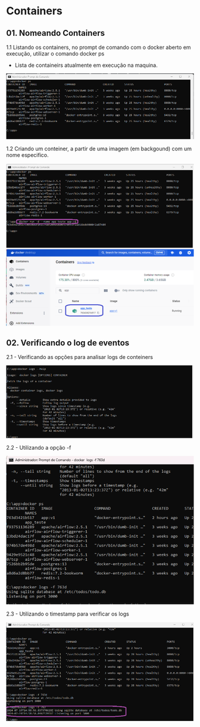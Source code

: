 # Containers

## 01. Nomeando Containers

1.1 Listando os containers, no prompt de comando com o docker aberto em execução, utilizar o comando docker ps

- Lista de containeirs atualmente em execução na maquina.

<img src="https://github.com/JosiTubaroski/Docker_Containers/blob/main/img/01_Lista_Containers.png">

1.2 Criando um conteiner, a partir de uma imagem (em backgound) com um nome especifico.

<img src="https://github.com/JosiTubaroski/Docker_Containers/blob/main/img/02_Nomeando_Conteiners.png">

<img src="https://github.com/JosiTubaroski/Docker_Containers/blob/main/img/03_Container_Criado.png">

## 02. Verificando o log de eventos

2.1 - Verificando as opções para analisar logs de conteiners

<img src="https://github.com/JosiTubaroski/Docker_Containers/blob/main/img/04_Logs_Containers.png">

2.2 - Utilizando a opção -f

<img src="https://github.com/JosiTubaroski/Docker_Containers/blob/main/img/05_docker_logs_F.png">

2.3 - Utilizando o timestamp para verificar os logs

<img src="https://github.com/JosiTubaroski/Docker_Containers/blob/main/img/06_docker_logs_t.png">






